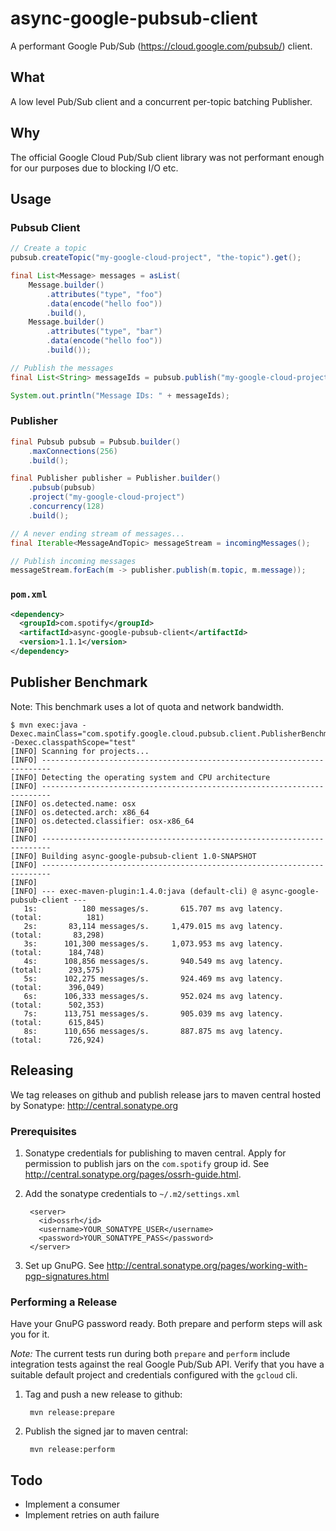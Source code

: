 async-google-pubsub-client
==========================

A performant Google Pub/Sub (https://cloud.google.com/pubsub/) client.

What
----

A low level Pub/Sub client and a concurrent per-topic batching Publisher.

Why
---
The official Google Cloud Pub/Sub client library was not performant enough for our purposes due to blocking I/O etc.

Usage
-----

### Pubsub Client

```java
// Create a topic
pubsub.createTopic("my-google-cloud-project", "the-topic").get();

final List<Message> messages = asList(
    Message.builder()
        .attributes("type", "foo")
        .data(encode("hello foo"))
        .build(),
    Message.builder()
        .attributes("type", "bar")
        .data(encode("hello foo"))
        .build());

// Publish the messages
final List<String> messageIds = pubsub.publish("my-google-cloud-project", "the-topic", messages).get();

System.out.println("Message IDs: " + messageIds);
```

### Publisher

```java
final Pubsub pubsub = Pubsub.builder()
    .maxConnections(256)
    .build();

final Publisher publisher = Publisher.builder()
    .pubsub(pubsub)
    .project("my-google-cloud-project")
    .concurrency(128)
    .build();

// A never ending stream of messages...
final Iterable<MessageAndTopic> messageStream = incomingMessages();

// Publish incoming messages
messageStream.forEach(m -> publisher.publish(m.topic, m.message));
```

### `pom.xml`

```xml
<dependency>
  <groupId>com.spotify</groupId>
  <artifactId>async-google-pubsub-client</artifactId>
  <version>1.1.1</version>
</dependency>
```


Publisher Benchmark
-------------------

Note: This benchmark uses a lot of quota and network bandwidth.

```
$ mvn exec:java -Dexec.mainClass="com.spotify.google.cloud.pubsub.client.PublisherBenchmark" -Dexec.classpathScope="test"
[INFO] Scanning for projects...
[INFO] ------------------------------------------------------------------------
[INFO] Detecting the operating system and CPU architecture
[INFO] ------------------------------------------------------------------------
[INFO] os.detected.name: osx
[INFO] os.detected.arch: x86_64
[INFO] os.detected.classifier: osx-x86_64
[INFO]
[INFO] ------------------------------------------------------------------------
[INFO] Building async-google-pubsub-client 1.0-SNAPSHOT
[INFO] ------------------------------------------------------------------------
[INFO]
[INFO] --- exec-maven-plugin:1.4.0:java (default-cli) @ async-google-pubsub-client ---
   1s:          180 messages/s.       615.707 ms avg latency.    (total:          181)
   2s:       83,114 messages/s.     1,479.015 ms avg latency.    (total:       83,298)
   3s:      101,300 messages/s.     1,073.953 ms avg latency.    (total:      184,748)
   4s:      108,856 messages/s.       940.549 ms avg latency.    (total:      293,575)
   5s:      102,275 messages/s.       924.469 ms avg latency.    (total:      396,049)
   6s:      106,333 messages/s.       952.024 ms avg latency.    (total:      502,353)
   7s:      113,751 messages/s.       905.039 ms avg latency.    (total:      615,845)
   8s:      110,656 messages/s.       887.875 ms avg latency.    (total:      726,924)
```


Releasing
---------

We tag releases on github and publish release jars to maven central hosted by
Sonatype: <http://central.sonatype.org>

### Prerequisites


1. Sonatype credentials for publishing to maven central. Apply for permission
   to publish jars on the `com.spotify` group id.
   See <http://central.sonatype.org/pages/ossrh-guide.html>.

2. Add the sonatype credentials to `~/.m2/settings.xml`

        <server>
          <id>ossrh</id>
          <username>YOUR_SONATYPE_USER</username>
          <password>YOUR_SONATYPE_PASS</password>
        </server>

3. Set up GnuPG. See <http://central.sonatype.org/pages/working-with-pgp-signatures.html>


### Performing a Release

Have your GnuPG password ready. Both prepare and perform steps will ask you for it.

*Note:* The current tests run during both `prepare` and `perform` include
        integration tests against the real Google Pub/Sub API. Verify
        that you have a suitable default project and credentials
        configured with the `gcloud` cli.

1. Tag and push a new release to github:

        mvn release:prepare

2. Publish the signed jar to maven central:

        mvn release:perform


Todo
----
* Implement a consumer
* Implement retries on auth failure
